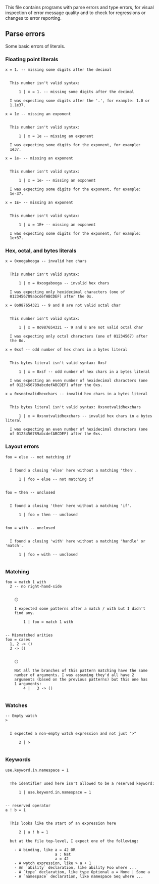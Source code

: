
This file contains programs with parse errors and type errors, for visual inspection of error message quality and to check for regressions or changes to error reporting.

## Parse errors

Some basic errors of literals.

### Floating point literals

```unison
x = 1. -- missing some digits after the decimal
```

```ucm

  This number isn't valid syntax: 
  
      1 | x = 1. -- missing some digits after the decimal
  
  I was expecting some digits after the '.', for example: 1.0 or
  1.1e37.

```
```unison
x = 1e -- missing an exponent
```

```ucm

  This number isn't valid syntax: 
  
      1 | x = 1e -- missing an exponent
  
  I was expecting some digits for the exponent, for example:
  1e37.

```
```unison
x = 1e- -- missing an exponent
```

```ucm

  This number isn't valid syntax: 
  
      1 | x = 1e- -- missing an exponent
  
  I was expecting some digits for the exponent, for example:
  1e-37.

```
```unison
x = 1E+ -- missing an exponent
```

```ucm

  This number isn't valid syntax: 
  
      1 | x = 1E+ -- missing an exponent
  
  I was expecting some digits for the exponent, for example:
  1e+37.

```
### Hex, octal, and bytes literals

```unison
x = 0xoogabooga -- invalid hex chars
```

```ucm

  This number isn't valid syntax: 
  
      1 | x = 0xoogabooga -- invalid hex chars
  
  I was expecting only hexidecimal characters (one of
  0123456789abcdefABCDEF) after the 0x.

```
```unison
x = 0o987654321 -- 9 and 8 are not valid octal char
```

```ucm

  This number isn't valid syntax: 
  
      1 | x = 0o987654321 -- 9 and 8 are not valid octal char
  
  I was expecting only octal characters (one of 01234567) after
  the 0o.

```
```unison
x = 0xsf -- odd number of hex chars in a bytes literal
```

```ucm

  This bytes literal isn't valid syntax: 0xsf
  
      1 | x = 0xsf -- odd number of hex chars in a bytes literal
  
  I was expecting an even number of hexidecimal characters (one
  of 0123456789abcdefABCDEF) after the 0xs.

```
```unison
x = 0xsnotvalidhexchars -- invalid hex chars in a bytes literal
```

```ucm

  This bytes literal isn't valid syntax: 0xsnotvalidhexchars
  
      1 | x = 0xsnotvalidhexchars -- invalid hex chars in a bytes literal
  
  I was expecting an even number of hexidecimal characters (one
  of 0123456789abcdefABCDEF) after the 0xs.

```
### Layout errors

```unison
foo = else -- not matching if
```

```ucm

  I found a closing 'else' here without a matching 'then'.
  
      1 | foo = else -- not matching if
  

```
```unison
foo = then -- unclosed
```

```ucm

  I found a closing 'then' here without a matching 'if'.
  
      1 | foo = then -- unclosed
  

```
```unison
foo = with -- unclosed
```

```ucm

  I found a closing 'with' here without a matching 'handle' or 'match'.
  
      1 | foo = with -- unclosed
  

```
### Matching

```unison
foo = match 1 with
  2 -- no right-hand-side
```

```ucm

    😶
    
    I expected some patterns after a match / with but I didn't
    find any.
    
        1 | foo = match 1 with
    

```
```unison
-- Mismatched arities
foo = cases
  1, 2 -> ()
  3 -> ()
```

```ucm

    😶
    
    Not all the branches of this pattern matching have the same
    number of arguments. I was assuming they'd all have 2
    arguments (based on the previous patterns) but this one has
    1 arguments:
        4 |   3 -> ()
    

```
### Watches

```unison
-- Empty watch
>
```

```ucm

  I expected a non-empty watch expression and not just ">"
  
      2 | >
  

```
### Keywords

```unison
use.keyword.in.namespace = 1
```

```ucm

  The identifier used here isn't allowed to be a reserved keyword: 
  
      1 | use.keyword.in.namespace = 1
  

```
```unison
-- reserved operator
a ! b = 1
```

```ucm

  This looks like the start of an expression here 
  
      2 | a ! b = 1
  
  but at the file top-level, I expect one of the following:
  
    - A binding, like a = 42 OR
                      a : Nat
                      a = 42
    - A watch expression, like > a + 1
    - An `ability` declaration, like ability Foo where ...
    - A `type` declaration, like type Optional a = None | Some a
    - A `namespace` declaration, like namespace Seq where ...
  

```
